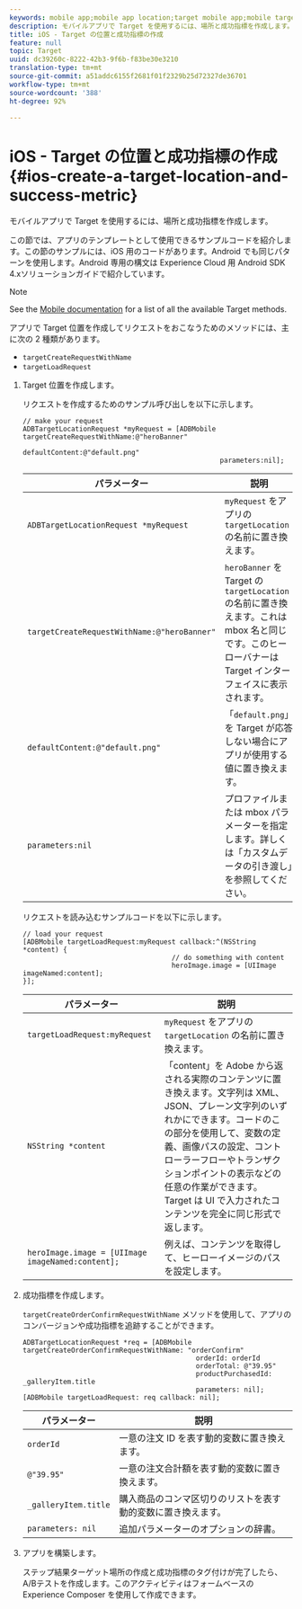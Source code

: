 ```yaml
---
keywords: mobile app;mobile app location;target mobile app;mobile target locations;mobile app success metrics
description: モバイルアプリで Target を使用するには、場所と成功指標を作成します。
title: iOS - Target の位置と成功指標の作成
feature: null
topic: Target
uuid: dc39260c-8222-42b3-9f6b-f83be30e3210
translation-type: tm+mt
source-git-commit: a51addc6155f2681f01f2329b25d72327de36701
workflow-type: tm+mt
source-wordcount: '388'
ht-degree: 92%

---
```



# iOS - Target の位置と成功指標の作成{#ios-create-a-target-location-and-success-metric}

モバイルアプリで Target を使用するには、場所と成功指標を作成します。

この節では、アプリのテンプレートとして使用できるサンプルコードを紹介します。この節のサンプルには、iOS 用のコードがあります。Android でも同じパターンを使用します。Android 専用の構文は [](https://docs.adobe.com/content/help/en/mobile-services/android/target-android/target-main.html)Experience Cloud 用 Android SDK 4.xソリューションガイドで紹介しています。

>[!NOTE]
>
>See the [Mobile documentation](https://docs.adobe.com/content/help/en/mobile-services/ios/target-ios/c-target-methods.html) for a list of all the available Target methods.

アプリで Target 位置を作成してリクエストをおこなうためのメソッドには、主に次の 2 種類があります。

* `targetCreateRequestWithName`
* `targetLoadRequest`

1. Target 位置を作成します。

   リクエストを作成するためのサンプル呼び出しを以下に示します。

   ```
   // make your request 
   ADBTargetLocationRequest *myRequest = [ADBMobile targetCreateRequestWithName:@"heroBanner" 
                                                    defaultContent:@"default.png" 
                                                    parameters:nil];
   ```

   | パラメーター | 説明 |
   |---|---|
   | `ADBTargetLocationRequest *myRequest` | `myRequest` をアプリの `targetLocation` の名前に置き換えます。 |
   | `targetCreateRequestWithName:@"heroBanner"` | `heroBanner` を Target の `targetLocation` の名前に置き換えます。これは mbox 名と同じです。このヒーローバナーは Target インターフェイスに表示されます。 |
   | `defaultContent:@"default.png"` | 「`default.png`」を Target が応答しない場合にアプリが使用する値に置き換えます。 |
   | `parameters:nil` | プロファイルまたは mbox パラメーターを指定します。詳しくは「カスタムデータの引き渡し」を参照してください。 |

   リクエストを読み込むサンプルコードを以下に示します。

   ```
   // load your request 
   [ADBMobile targetLoadRequest:myRequest callback:^(NSString *content) { 
                                        // do something with content 
                                        heroImage.image = [UIImage imageNamed:content]; 
   }];
   ```

   | パラメーター | 説明 |
   |---|---|
   | `targetLoadRequest:myRequest` | `myRequest` をアプリの `targetLocation` の名前に置き換えます。 |
   | `NSString *content` | 「content」を Adobe から返される実際のコンテンツに置き換えます。文字列は XML、JSON、プレーン文字列のいずれかにできます。コードのこの部分を使用して、変数の定義、画像パスの設定、コントローラーフローやトランザクションポイントの表示などの任意の作業ができます。Target は UI で入力されたコンテンツを完全に同じ形式で返します。 |
   | `heroImage.image = [UIImage imageNamed:content];` | 例えば、コンテンツを取得して、ヒーローイメージのパスを設定します。 |

1. 成功指標を作成します。

   `targetCreateOrderConfirmRequestWithName` メソッドを使用して、アプリのコンバージョンや成功指標を追跡することができます。

   ```
   ADBTargetLocationRequest *req = [ADBMobile targetCreateOrderConfirmRequestWithName: "orderConfirm" 
                                              orderId: orderId 
                                              orderTotal: @"39.95" 
                                              productPurchasedId: _galleryItem.title 
                                              parameters: nil]; 
   [ADBMobile targetLoadRequest: req callback: nil];
   ```

   | パラメーター | 説明 |
   |---|---|
   | `orderId` | 一意の注文 ID を表す動的変数に置き換えます。 |
   | `@"39.95"` | 一意の注文合計額を表す動的変数に置き換えます。 |
   | `_galleryItem.title` | 購入商品のコンマ区切りのリストを表す動的変数に置き換えます。 |
   | `parameters: nil` | 追加パラメーターのオプションの辞書。 |

1. アプリを構築します。

   ステップ結果ターゲット場所の作成と成功指標のタグ付けが完了したら、A/Bテストを作成します。このアクティビティはフォームベースの Experience Composer を使用して作成できます。
